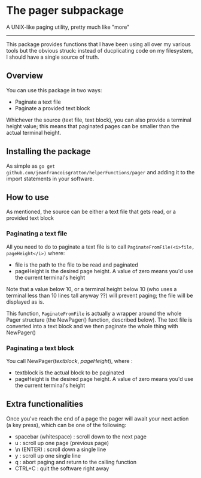 # The pager subpackage
A UNIX-like paging utility, pretty much like "more"
___

This package provides functions that I have been using all over my various tools but the obvious struck: instead of ducplicating code on my filesystem, I should have a single source of truth.

## Overview

You can use this package in two ways:
- Paginate a text file
- Paginate a provided text block

Whichever the source (text file, text block), you can also provide a terminal height value; this means that paginated pages can be smaller than the actual terminal height.

## Installing the package

As simple as `go get github.com/jeanfrancoisgratton/helperFunctions/pager` and adding it to the import statements in your software.

## How to use

As mentioned, the source can be either a text file that gets read, or a provided text block

### Paginating a text file
All you need to do to paginate a text file is to call `PaginateFromFile(<i>file, pageHeight</i>)` where:
- file is the path to the file to be read and paginated
- pageHeight is the desired page height. A value of zero means you'd use the current terminal's height

Note that a value below 10, or a terminal height below 10 (who uses a terminal less than 10 lines tall anyway ??) will prevent paging; the file will be displayed as is.

This function, `PaginateFromFile` is actually a wrapper around the whole Pager structure (the NewPager() function, described below). The text file is converted into a text block and we then paginate the whole thing with NewPager()

### Paginating a text block
You call NewPager(_textblock_, _pageHeight_), where :
- textblock is the actual block to be paginated
- pageHeight is the desired page height. A value of zero means you'd use the current terminal's height


## Extra functionalities

Once you've reach the end of a page the pager will await your next action (a key press), which can be one of the following:

- spacebar (whitespace) : scroll down to the next page
- u : scroll up one page (previous page)
- \n (ENTER) : scroll down a single line
- y : scroll up one single line
- q : abort paging and return to the calling function
- CTRL+C : quit the software right away
